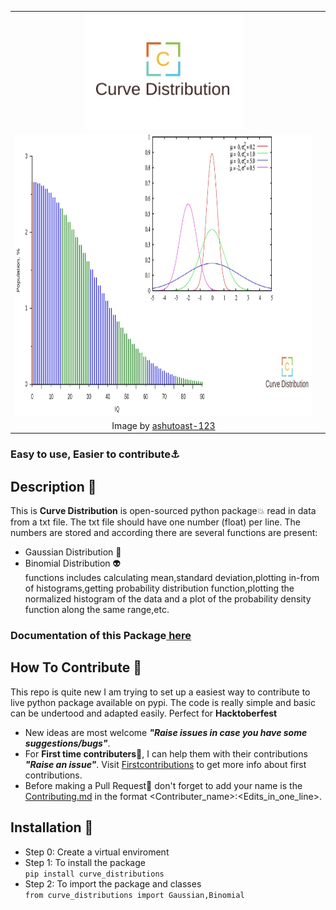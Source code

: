 <table >
  <tr align="center"><td><img src="https://github.com/Debanshu777/Curve_distributions/blob/master/Images/Logo.jpeg"/></td></tr>
  <tr align="center"><td><img src="https://github.com/Debanshu777/Curve_distributions/blob/master/Images/Cover.jpeg" height=450 width=1000/ ><td><tr>
  <tr align="center" ><td>Image by <a href="https://github.com/ashutoast-123">ashutoast-123</a><td><tr>
</table>
  
### Easy to use, Easier to contribute⚓

## Description 🚀
This is <b>Curve Distribution</b> is open-sourced python package💥 read in data from a txt file. The txt file should have
one number (float) per line. The numbers are stored and according there are several functions are present:
- Gaussian Distribution 👾
- Binomial Distribution 👽<br> 
functions includes calculating mean,standard deviation,plotting in-from of histograms,getting
probability distribution function,plotting the normalized histogram of the data and a plot of 
the probability density function along the same range,etc.

### Documentation of this Package<a href="https://github.com/Debanshu777/Curve_distributions/blob/master/curve_distributions/README.md"> here </a>

## How To Contribute 🎃
This repo is quite new I am trying to set up a easiest way to contribute to live python package available on pypi. The code is really simple and basic can be undertood and adapted easily. Perfect for <b>Hacktoberfest</b>
- New ideas are most welcome <b>*"Raise issues in case you have some suggestions/bugs"*</b>.
- For <b>First time contributers</b>👶, I can help them with their contributions <b>*"Raise an issue"*</b>. Visit <a href="https://github.com/firstcontributions/first-contributions">Firstcontributions</a> to get more info about first contributions.
- Before making a Pull Request🤖 don't forget to add your name is the <a href="https://github.com/Debanshu777/Curve_distributions/blob/master/Contributing.md">Contributing.md</a> in the format <Contributer_name>:<Edits_in_one_line>.

## Installation 🧠
- Step 0: Create a virtual enviroment<br>
- Step 1: To install the package<br>
    ```pip install curve_distributions```
- Step 2: To import the package and classes<br>
    ```from curve_distributions import Gaussian,Binomial```
